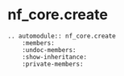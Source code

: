 # nf_core.create

```{eval-rst}
.. automodule:: nf_core.create
    :members:
    :undoc-members:
    :show-inheritance:
    :private-members:
```
